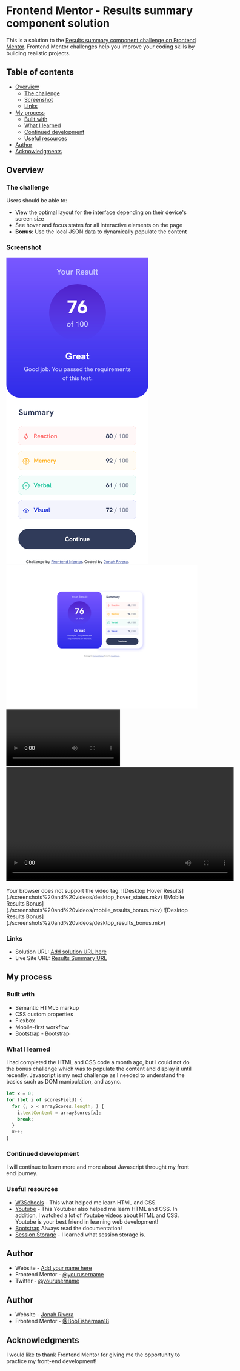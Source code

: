 # Frontend Mentor - Results summary component solution

This is a solution to the [Results summary component challenge on Frontend Mentor](https://www.frontendmentor.io/challenges/results-summary-component-CE_K6s0maV). Frontend Mentor challenges help you improve your coding skills by building realistic projects.

## Table of contents

- [Overview](#overview)
  - [The challenge](#the-challenge)
  - [Screenshot](#screenshot)
  - [Links](#links)
- [My process](#my-process)
  - [Built with](#built-with)
  - [What I learned](#what-i-learned)
  - [Continued development](#continued-development)
  - [Useful resources](#useful-resources)
- [Author](#author)
- [Acknowledgments](#acknowledgments)

## Overview

### The challenge

Users should be able to:

- View the optimal layout for the interface depending on their device's screen size
- See hover and focus states for all interactive elements on the page
- **Bonus**: Use the local JSON data to dynamically populate the content

### Screenshot

![Mobile Results](./screenshots%20and%20videos/mobile_results_summary.png)
![Desktop Results](./screenshots%20and%20videos/desktop_results_summary.png)
![Mobile Hover States Results](./screenshots%20and%20videos/mobile_hover_states.mkv)
<video width="600" controls>

  <source src="./screenshots and videos/desktop_hover.gif" type="video/mp4">
  Your browser does not support the video tag.
</video>
![Desktop Hover Results](./screenshots%20and%20videos/desktop_hover_states.mkv)
![Mobile Results Bonus](./screenshots%20and%20videos/mobile_results_bonus.mkv)
![Desktop Results Bonus](./screenshots%20and%20videos/desktop_results_bonus.mkv)

### Links

- Solution URL: [Add solution URL here](https://your-solution-url.com)
- Live Site URL: [Results Summary URL](https://bobfisherman18.github.io/results-summary-component/)

## My process

### Built with

- Semantic HTML5 markup
- CSS custom properties
- Flexbox
- Mobile-first workflow
- [Bootstrap](https://getbootstrap.com/) - Bootstrap

### What I learned

I had completed the HTML and CSS code a month ago, but I could not do the bonus challenge which was to populate the content and display it until recently. Javascript is my next challenge as I needed to understand the basics such as DOM manipulation, and async.

```js
let x = 0;
for (let i of scoresField) {
  for (; x < arrayScores.length; ) {
    i.textContent = arrayScores[x];
    break;
  }
  x++;
}
```

### Continued development

I will continue to learn more and more about Javascript throught my front end journey.

### Useful resources

- [W3Schools](https://www.w3schools.com/) - This what helped me learn HTML and CSS.
- [Youtube](https://www.youtube.com/@BroCodez) - This Youtuber also helped me learn HTML and CSS. In addition, I watched a lot of Youtube videos about HTML and CSS. Youtube is your best friend in learning web development!
- [Bootstrap](https://getbootstrap.com/) Always read the documentation!
- [Session Storage](https://www.w3schools.com/jsref/tryit.asp?filename=tryjsref_win_sessionstorage2) - I learned what session storage is.

## Author

- Website - [Add your name here](https://www.your-site.com)
- Frontend Mentor - [@yourusername](https://www.frontendmentor.io/profile/yourusername)
- Twitter - [@yourusername](https://www.twitter.com/yourusername)

## Author

- Website - [Jonah Rivera](https://github.com/BobFisherman18)
- Frontend Mentor - [@BobFisherman18](https://www.frontendmentor.io/profile/BobFisherman18)

## Acknowledgments

I would like to thank Frontend Mentor for giving me the opportunity to practice my front-end development!
